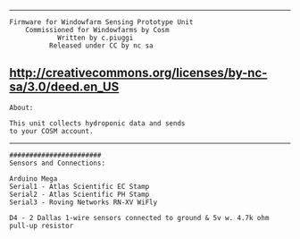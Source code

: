 ------------------------------------------------------

	Firmware for Windowfarm Sensing Prototype Unit 
		Commissioned for Windowfarms by Cosm
				Written by c.piuggi
			  Released under CC by nc sa
http://creativecommons.org/licenses/by-nc-sa/3.0/deed.en_US
------------------------------------------------------

	About:
	
	This unit collects hydroponic data and sends 
	to your COSM account.
	
------------------------------------------------------
	
	#######################
	Sensors and Connections:
	
	Arduino Mega
	Serial1 - Atlas Scientific EC Stamp
	Serial2 - Atlas Scientific PH Stamp
	Serial3 - Roving Networks RN-XV WiFly
	
	D4 - 2 Dallas 1-wire sensors connected to ground & 5v w. 4.7k ohm pull-up resistor